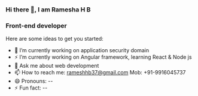 ### Hi there 👋, I am Ramesha H B

### Front-end developer

Here are some ideas to get you started:

- 🔭 I’m currently working on application security domain
- ⚡ I’m currently working on Angular framework, learning React & Node js
- 💬 Ask me about web development
- 📫 How to reach me: rameshhb37@gmail.com  Mob: +91-9916045737
- 😄 Pronouns: --
- ⚡ Fun fact: --

